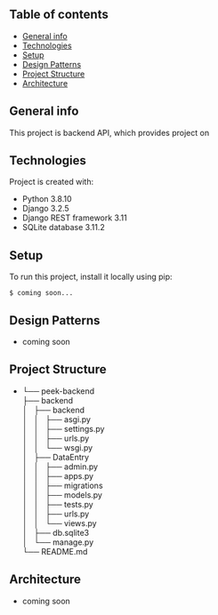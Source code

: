 ## Table of contents
* [General info](#general-info)
* [Technologies](#technologies)
* [Setup](#setup)
* [Design Patterns](#Design-Patterns)
* [Project Structure](#Project-Structure)
* [Architecture](#Architecture)

## General info
This project is backend API, which provides project on

## Technologies
Project is created with:
* Python 3.8.10
* Django 3.2.5
* Django REST framework 3.11
* SQLite database 3.11.2

## Setup
To run this project, install it locally using pip:

```
$ coming soon...
```

## Design Patterns
* coming soon

## Project Structure
*   └── peek-backend <br />
    ├── backend <br />
    │   ├── backend <br />
    │   │   ├── asgi.py <br />
    │   │   ├── settings.py <br />
    │   │   ├── urls.py <br />
    │   │   └── wsgi.py <br />
    │   ├── DataEntry <br />
    │   │   ├── admin.py <br />
    │   │   ├── apps.py <br />
    │   │   ├── migrations <br />
    │   │   ├── models.py <br />
    │   │   ├── tests.py <br />
    │   │   ├── urls.py <br />
    │   │   └── views.py <br />
    │   ├── db.sqlite3 <br />
    │   └── manage.py <br />
    └── README.md


## Architecture
* coming soon
